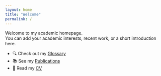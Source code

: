 ```yaml
---
layout: home
title: "Welcome"
permalink: /
---
```


Welcome to my academic homepage.  
You can add your academic interests, recent work, or a short introduction here.

- 🔍 Check out my [Glossary](/glossary/)
- 📚 See my [Publications](/publications/)
- 📄 Read my [CV](/cv/)
